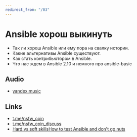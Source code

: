 ```yaml
---
redirect_from: "/03"
---
```


# Ansible хорош выкинуть

* Так ли хорош Ansible или ему пора на свалку истории.
* Какие альтернативы Ansible существуют.
* Как стать контрибьютором в Ansible.
* Что нас ждем в Ansible 2.10 и немного про ansible-basic

## Audio

* [yandex music](https://music.yandex.ru/album/10318378)

## Links

* [t.me/nsfw_coin](https://t.me/nsfw_coin)
* [t.me/nsfw_coin_discuss](https://t.me/nsfw_coin_discuss)
* [Hard vs soft skillsHow to test Ansible and don't go nuts](http://www.goncharov.xyz/it/ansible-testing.html)
